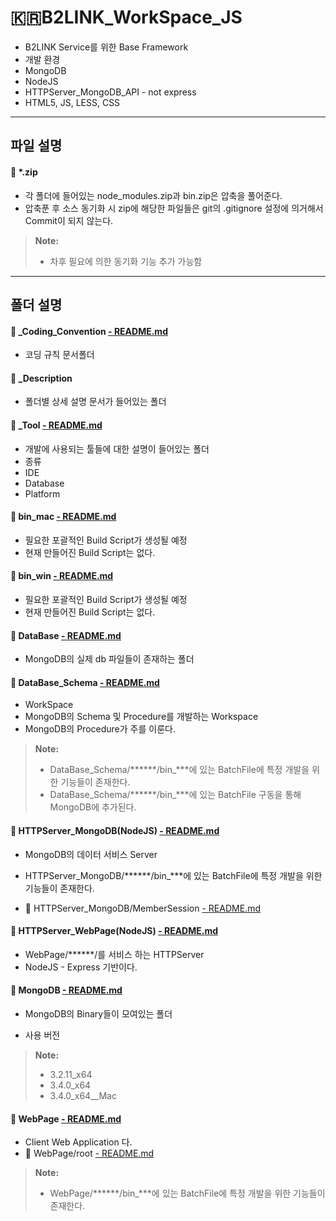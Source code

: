 :kr:**B2LINK_WorkSpace_JS**
===================

* B2LINK Service를 위한 Base Framework
* 개발 환경
 * MongoDB
 * NodeJS
 * HTTPServer_MongoDB_API - not express
 * HTML5, JS, LESS, CSS


-------------
파일 설명
-------------

#### :file_folder: *.zip
 * 각 폴더에 들어있는 node_modules.zip과 bin.zip은 압축을 풀어준다.
 * 압축푼 후 소스 동기화 시 zip에 해당한 파일들은 git의 .gitignore 설정에 의거해서 Commit이 되지 않는다.

> **Note:**
> - 차후 필요에 의한 동기화 기능 추가 가능함

-------------
폴더 설명
-------------

#### :open_file_folder: _Coding_Convention [- README.md](https://github.com/thdtjsdn/B2LINK_WorkSpace_JS/blob/master/_Coding_Convention/README.md)
 * 코딩 규칙 문서폴더


#### :open_file_folder: _Description
 * 폴더별 상세 설명 문서가 들어있는 폴더


#### :open_file_folder: _Tool [- README.md](https://github.com/thdtjsdn/B2LINK_WorkSpace_JS/blob/master/_Tool/README.md)
 * 개발에 사용되는 툴들에 대한 설명이 들어있는 폴더
 * 종류
  * IDE
  * Database
  * Platform


#### :open_file_folder: bin_mac [- README.md](https://github.com/thdtjsdn/B2LINK_WorkSpace_JS/blob/master/bin_mac/README.md)
 * 필요한 포괄적인 Build Script가 생성될 예정
 * 현재 만들어진 Build Script는 없다.

#### :open_file_folder: bin_win [- README.md](https://github.com/thdtjsdn/B2LINK_WorkSpace_JS/blob/master/bin_win/README.md)
 * 필요한 포괄적인 Build Script가 생성될 예정
 * 현재 만들어진 Build Script는 없다.


#### :open_file_folder: DataBase [- README.md](https://github.com/thdtjsdn/B2LINK_WorkSpace_JS/blob/master/DataBase/README.md)
 * MongoDB의 실제 db 파일들이 존재하는 폴더


#### :open_file_folder: DataBase_Schema [- README.md](https://github.com/thdtjsdn/B2LINK_WorkSpace_JS/blob/master/DataBase_Schema/README.md)
 * WorkSpace
 * MongoDB의 Schema 및 Procedure를 개발하는 Workspace
 * MongoDB의 Procedure가 주를 이룬다.

> **Note:**
> - DataBase_Schema/******/bin_***에 있는 BatchFile에 특정 개발을 위한 기능들이 존재한다.
> - DataBase_Schema/******/bin_***에 있는 BatchFile 구동을 통해 MongoDB에 추가된다.


#### :open_file_folder: HTTPServer_MongoDB(NodeJS) [- README.md](https://github.com/thdtjsdn/B2LINK_WorkSpace_JS/blob/master/HTTPServer_MongoDB/README.md)
 * MongoDB의 데이터 서비스 Server
 * HTTPServer_MongoDB/******/bin_***에 있는 BatchFile에 특정 개발을 위한 기능들이 존재한다.

 * :open_file_folder: HTTPServer_MongoDB/MemberSession [- README.md](https://github.com/thdtjsdn/B2LINK_WorkSpace_JS/blob/master/HTTPServer_MongoDB/MemberSession/README.md)


#### :open_file_folder: HTTPServer_WebPage(NodeJS) [- README.md](https://github.com/thdtjsdn/B2LINK_WorkSpace_JS/blob/master/HTTPServer_WebPage/README.md)
 * WebPage/******/를 서비스 하는 HTTPServer
 * NodeJS - Express 기반이다.


#### :open_file_folder: MongoDB [- README.md](https://github.com/thdtjsdn/B2LINK_WorkSpace_JS/blob/master/MongoDB/README.md)
 * MongoDB의 Binary들이 모여있는 폴더

 * 사용 버전

> **Note:**
> - 3.2.11_x64
> - 3.4.0_x64
> - 3.4.0_x64__Mac


#### :open_file_folder: WebPage [- README.md](https://github.com/thdtjsdn/B2LINK_WorkSpace_JS/blob/master/WebPage/README.md)
 * Client Web Application 다.
 * :open_file_folder: WebPage/root [- README.md](https://github.com/thdtjsdn/B2LINK_WorkSpace_JS/blob/master/WebPage/root/README.md)

> **Note:**
> - WebPage/******/bin_***에 있는 BatchFile에 특정 개발을 위한 기능들이 존재한다.

